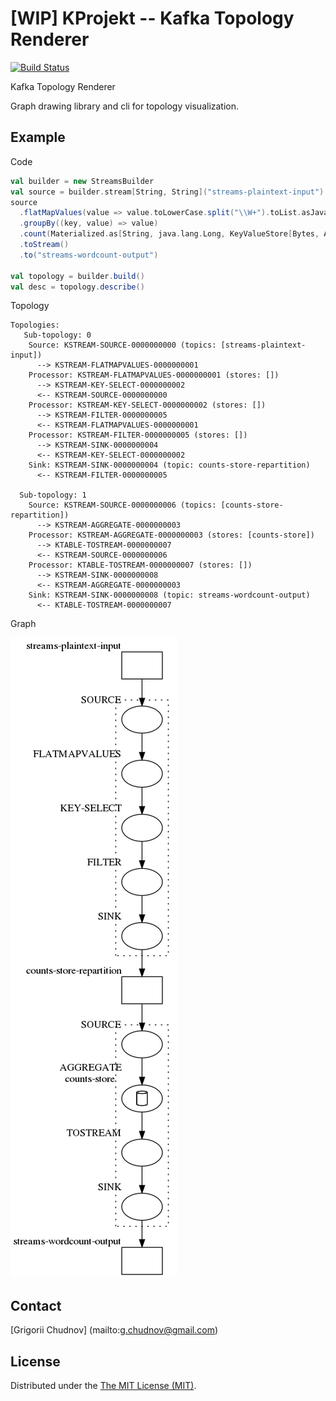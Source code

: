 # [WIP] KProjekt -- Kafka Topology Renderer

[![Build Status](https://travis-ci.org/gchudnov/kprojekt.svg?branch=master)](https://travis-ci.org//gchudnov/kprojekt)

Kafka Topology Renderer

Graph drawing library and cli for topology visualization.

## Example

Code

```scala
val builder = new StreamsBuilder
val source = builder.stream[String, String]("streams-plaintext-input")
source
  .flatMapValues(value => value.toLowerCase.split("\\W+").toList.asJava)
  .groupBy((key, value) => value)
  .count(Materialized.as[String, java.lang.Long, KeyValueStore[Bytes, Array[Byte]]]("counts-store"))
  .toStream()
  .to("streams-wordcount-output")

val topology = builder.build()
val desc = topology.describe()
```

Topology

```text
Topologies:
   Sub-topology: 0
    Source: KSTREAM-SOURCE-0000000000 (topics: [streams-plaintext-input])
      --> KSTREAM-FLATMAPVALUES-0000000001
    Processor: KSTREAM-FLATMAPVALUES-0000000001 (stores: [])
      --> KSTREAM-KEY-SELECT-0000000002
      <-- KSTREAM-SOURCE-0000000000
    Processor: KSTREAM-KEY-SELECT-0000000002 (stores: [])
      --> KSTREAM-FILTER-0000000005
      <-- KSTREAM-FLATMAPVALUES-0000000001
    Processor: KSTREAM-FILTER-0000000005 (stores: [])
      --> KSTREAM-SINK-0000000004
      <-- KSTREAM-KEY-SELECT-0000000002
    Sink: KSTREAM-SINK-0000000004 (topic: counts-store-repartition)
      <-- KSTREAM-FILTER-0000000005

  Sub-topology: 1
    Source: KSTREAM-SOURCE-0000000006 (topics: [counts-store-repartition])
      --> KSTREAM-AGGREGATE-0000000003
    Processor: KSTREAM-AGGREGATE-0000000003 (stores: [counts-store])
      --> KTABLE-TOSTREAM-0000000007
      <-- KSTREAM-SOURCE-0000000006
    Processor: KTABLE-TOSTREAM-0000000007 (stores: [])
      --> KSTREAM-SINK-0000000008
      <-- KSTREAM-AGGREGATE-0000000003
    Sink: KSTREAM-SINK-0000000008 (topic: streams-wordcount-output)
      <-- KTABLE-TOSTREAM-0000000007
```

Graph

![word-count-png](example/word-count.png)

## Contact

[Grigorii Chudnov] (mailto:g.chudnov@gmail.com)

## License

Distributed under the [The MIT License (MIT)](https://github.com/gchudnov/w3c-css/blob/master/LICENSE).
